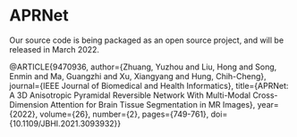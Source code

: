 # APRNet
Our source code is being packaged as an open source project, and will be released in March 2022.

@ARTICLE{9470936,
  author={Zhuang, Yuzhou and Liu, Hong and Song, Enmin and Ma, Guangzhi and Xu, Xiangyang and Hung, Chih-Cheng},
  journal={IEEE Journal of Biomedical and Health Informatics}, 
  title={APRNet: A 3D Anisotropic Pyramidal Reversible Network With Multi-Modal Cross-Dimension Attention for Brain Tissue Segmentation in MR Images}, 
  year={2022},
  volume={26},
  number={2},
  pages={749-761},
  doi={10.1109/JBHI.2021.3093932}}
